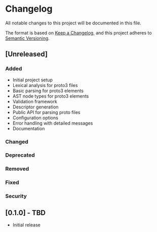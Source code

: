 # Changelog

All notable changes to this project will be documented in this file.

The format is based on [Keep a Changelog](https://keepachangelog.com/en/1.0.0/),
and this project adheres to [Semantic Versioning](https://semver.org/spec/v2.0.0.html).

## [Unreleased]

### Added
- Initial project setup
- Lexical analysis for proto3 files
- Basic parsing for proto3 elements
- AST node types for proto3 elements
- Validation framework
- Descriptor generation
- Public API for parsing proto files
- Configuration options
- Error handling with detailed messages
- Documentation

### Changed

### Deprecated

### Removed

### Fixed

### Security

## [0.1.0] - TBD

- Initial release 